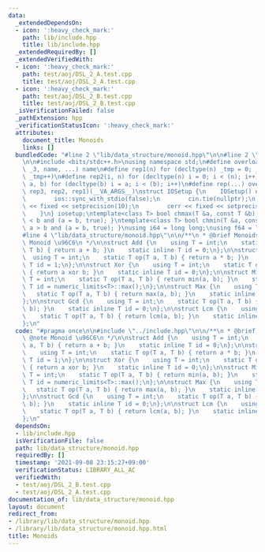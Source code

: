 ```yaml
---
data:
  _extendedDependsOn:
  - icon: ':heavy_check_mark:'
    path: lib/include.hpp
    title: lib/include.hpp
  _extendedRequiredBy: []
  _extendedVerifiedWith:
  - icon: ':heavy_check_mark:'
    path: test/aoj/DSL_2_A.test.cpp
    title: test/aoj/DSL_2_A.test.cpp
  - icon: ':heavy_check_mark:'
    path: test/aoj/DSL_2_B.test.cpp
    title: test/aoj/DSL_2_B.test.cpp
  _isVerificationFailed: false
  _pathExtension: hpp
  _verificationStatusIcon: ':heavy_check_mark:'
  attributes:
    document_title: Monoids
    links: []
  bundledCode: "#line 2 \"lib/data_structure/monoid.hpp\"\n\n#line 2 \"lib/include.hpp\"\
    \n\n#include <bits/stdc++.h>\nusing namespace std;\n#define overload3(_1, _2,\
    \ _3, name, ...) name\n#define rep1(n) for (decltype(n) _tmp = 0; _tmp < (n);\
    \ _tmp++)\n#define rep2(i, n) for (decltype(n) i = 0; i < (n); i++)\n#define rep3(i,\
    \ a, b) for (decltype(b) i = a; i < (b); i++)\n#define rep(...) overload3(__VA_ARGS__,\
    \ rep3, rep2, rep1)(__VA_ARGS__)\nstruct IOSetup {\n    IOSetup() noexcept {\n\
    \        ios::sync_with_stdio(false);\n        cin.tie(nullptr);\n        cout\
    \ << fixed << setprecision(10);\n        cerr << fixed << setprecision(10);\n\
    \    }\n} iosetup;\ntemplate<class T> bool chmax(T &a, const T &b) { return a\
    \ < b and (a = b, true); }\ntemplate<class T> bool chmin(T &a, const T &b) { return\
    \ a > b and (a = b, true); }\nusing i64 = long long;\nusing f64 = long double;\n\
    #line 4 \"lib/data_structure/monoid.hpp\"\n\n/**\n * @brief Monoids\n * @note\
    \ Monoid \u96C6\n */\n\nstruct Add {\n    using T = int;\n    static T op(T a,\
    \ T b) { return a + b; }\n    static inline T id = 0;\n};\n\nstruct Mul {\n  \
    \  using T = int;\n    static T op(T a, T b) { return a * b; }\n    static inline\
    \ T id = 1;\n};\n\nstruct Xor {\n    using T = int;\n    static T op(T a, T b)\
    \ { return a xor b; }\n    static inline T id = 0;\n};\n\nstruct Min {\n    using\
    \ T = int;\n    static T op(T a, T b) { return min(a, b); }\n    static inline\
    \ T id = numeric_limits<T>::max();\n};\n\nstruct Max {\n    using T = int;\n \
    \   static T op(T a, T b) { return max(a, b); }\n    static inline T id = numeric_limits<T>::min();\n\
    };\n\nstruct Gcd {\n    using T = int;\n    static T op(T a, T b) { return gcd(a,\
    \ b); }\n    static inline T id = 0;\n};\n\nstruct Lcm {\n    using T = int;\n\
    \    static T op(T a, T b) { return lcm(a, b); }\n    static inline T id = 1;\n\
    };\n"
  code: "#pragma once\n\n#include \"../include.hpp\"\n\n/**\n * @brief Monoids\n *\
    \ @note Monoid \u96C6\n */\n\nstruct Add {\n    using T = int;\n    static T op(T\
    \ a, T b) { return a + b; }\n    static inline T id = 0;\n};\n\nstruct Mul {\n\
    \    using T = int;\n    static T op(T a, T b) { return a * b; }\n    static inline\
    \ T id = 1;\n};\n\nstruct Xor {\n    using T = int;\n    static T op(T a, T b)\
    \ { return a xor b; }\n    static inline T id = 0;\n};\n\nstruct Min {\n    using\
    \ T = int;\n    static T op(T a, T b) { return min(a, b); }\n    static inline\
    \ T id = numeric_limits<T>::max();\n};\n\nstruct Max {\n    using T = int;\n \
    \   static T op(T a, T b) { return max(a, b); }\n    static inline T id = numeric_limits<T>::min();\n\
    };\n\nstruct Gcd {\n    using T = int;\n    static T op(T a, T b) { return gcd(a,\
    \ b); }\n    static inline T id = 0;\n};\n\nstruct Lcm {\n    using T = int;\n\
    \    static T op(T a, T b) { return lcm(a, b); }\n    static inline T id = 1;\n\
    };\n"
  dependsOn:
  - lib/include.hpp
  isVerificationFile: false
  path: lib/data_structure/monoid.hpp
  requiredBy: []
  timestamp: '2021-09-08 23:15:27+09:00'
  verificationStatus: LIBRARY_ALL_AC
  verifiedWith:
  - test/aoj/DSL_2_B.test.cpp
  - test/aoj/DSL_2_A.test.cpp
documentation_of: lib/data_structure/monoid.hpp
layout: document
redirect_from:
- /library/lib/data_structure/monoid.hpp
- /library/lib/data_structure/monoid.hpp.html
title: Monoids
---
```

